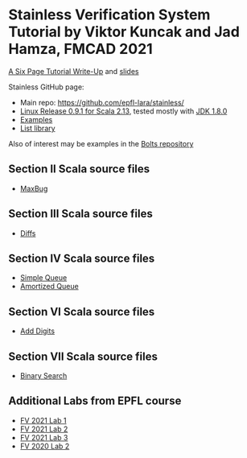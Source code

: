 # Stainless Verification System Tutorial by Viktor Kuncak and Jad Hamza, FMCAD 2021

[A Six Page Tutorial Write-Up](Stainless-Tutorial-FMCAD2021.pdf) and [slides](slides.pdf)

Stainless GitHub page:
  * Main repo: https://github.com/epfl-lara/stainless/ 
  * [Linux Release 0.9.1 for Scala 2.13](https://github.com/epfl-lara/stainless/releases/download/v0.9.1/stainless-scalac-standalone-0.9.1-linux.zip), tested mostly with [JDK 1.8.0](https://openjdk.java.net/install/)
  * [Examples](https://github.com/epfl-lara/stainless/tree/master/frontends/benchmarks)
  * [List library](https://github.com/epfl-lara/stainless/blob/master/frontends/library/stainless/collection/List.scala)

Also of interest may be examples in the [Bolts repository](https://github.com/epfl-lara/bolts/)

## Section II Scala source files

  * [MaxBug](MaxBug.scala)

## Section III Scala source files

  * [Diffs](Diffs0.scala)

## Section IV Scala source files

  * [Simple Queue](Queue0.scala)
  * [Amortized Queue](Queue1.scala)

## Section VI Scala source files

  * [Add Digits](AddDigits0.scala)

## Section VII Scala source files

  * [Binary Search](BinarySearch1.scala)

## Additional Labs from EPFL course
  * [FV 2021 Lab 1](https://gitlab.epfl.ch/lara/cs550/-/tree/main/labs/lab01)
  * [FV 2021 Lab 2](https://gitlab.epfl.ch/lara/cs550/-/tree/main/labs/lab02)
  * [FV 2021 Lab 3](https://gitlab.epfl.ch/lara/cs550/-/tree/main/labs/lab03)
  * [FV 2020 Lab 2](https://lara.epfl.ch/w/fv20/labs02)
